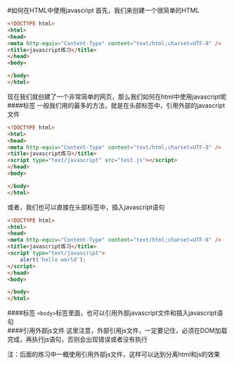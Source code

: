 #如何在HTML中使用javascript
首先，我们来创建一个很简单的HTML
```html
<!DOCTYPE html>
<html>
<head>
<meta http-equiv="Content-Type" content="text/html;charset=UTF-8" />
<title>javascript练习</title>
</head>
<body>

</body>
</html>
```
现在我们就创建了一个非常简单的网页，那么我们如何在html中使用javascript呢
####<head>标签
一般我们用的最多的方法，就是在<head>头部标签中，引用外部的javascript文件
```html
<!DOCTYPE html>
<html>
<head>
<meta http-equiv="Content-Type" content="text/html;charset=UTF-8" />
<title>javascript练习</title>
<script type="text/javascript" src="test.js"></script>
</head>
<body>

</body>
</html>
```
或者，我们也可以直接在<head>头部标签中，插入javascript语句
```html
<!DOCTYPE html>
<html>
<head>
<meta http-equiv="Content-Type" content="text/html;charset=UTF-8" />
<title>javascript练习</title>
<script type="text/javascript">
	alert('hello world');
</script>
</head>
<body>

</body>
</html>
```
####<body>标签
`<body>`标签里面，也可以引用外部javascript文件和插入javascript语句           
####引用外部js文件
这里注意，外部引用js文件，一定要记住，必须在DOM加载完成，再执行js语句，否则会出现错误或者没有执行          

注：后面的练习中一概使用引用外部js文件，这样可以达到分离html和js的效果